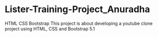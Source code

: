 # Lister-Training-Project_Anuradha
HTML CSS Bootstrap
This project is about developing a youtube clone project using HTML, CSS and Bootstrap 5.1
